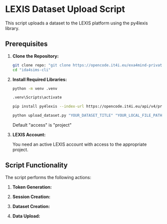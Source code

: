 # LEXIS Dataset Upload Script

This script uploads a dataset to the LEXIS platform using the py4lexis library.

## Prerequisites

1.  **Clone the Repository:**

    ```bash
    git clone repo: "git clone https://opencode.it4i.eu/exa4mind-private/wp4/ida4sims-cli.git"
    cd "ida4sims-cli"
    ```

2.  **Install Required Libraries:**

    ```bash
    python -m venv .venv
    ```

    ```bash
    .venv\Scripts\activate
    ```

    ```bash
    pip install py4lexis --index-url https://opencode.it4i.eu/api/v4/projects/107/packages/pypi/simple

    ```

    ```bash
    python upload_dataset.py "YOUR_DATASET_TITLE" "YOUR_LOCAL_FILE_PATH" "YOUR_ACCESS[optional]"
    ```

    Default "access" is "project"

3.  **LEXIS Account:**

    You need an active LEXIS account with access to the appropriate project.

## Script Functionality

The script performs the following actions:

1.  **Token Generation:**

2.  **Session Creation:**

3.  **Dataset Creation:**

4.  **Data Upload:**
